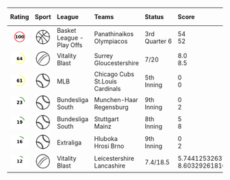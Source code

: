 | Rating                                                                                                                                   | Sport                                                                                                                | League                    | Teams                              | Status        | Score                                   | TV Listing                                                               |
|:-----------------------------------------------------------------------------------------------------------------------------------------|:---------------------------------------------------------------------------------------------------------------------|:--------------------------|:-----------------------------------|:--------------|:----------------------------------------|:-------------------------------------------------------------------------|
| <img src="https://raw.githubusercontent.com/BlakeDuncan25/Donut-SVG-Ratings/bac4e4a278175106499642192132b1786a9aec38/100.svg" alt="100"> | <img src="https://raw.githubusercontent.com/BlakeDuncan25/Donut-SVG-Ratings/master/basketball.png" alt="Basketball"> | Basket League - Play Offs | Panathinaikos<br>Olympiacos        | 3rd Quarter 6 | 54<br>52                                | -                                                                        |
| <img src="https://raw.githubusercontent.com/BlakeDuncan25/Donut-SVG-Ratings/bac4e4a278175106499642192132b1786a9aec38/64.svg" alt="64">   | <img src="https://raw.githubusercontent.com/BlakeDuncan25/Donut-SVG-Ratings/master/cricket.png" alt="Cricket">       | Vitality Blast            | Surrey<br>Gloucestershire          | 7/20          | 8.0<br>8.5                              | <a href="https://www.willow.tv/">Willow</a>                              |
| <img src="https://raw.githubusercontent.com/BlakeDuncan25/Donut-SVG-Ratings/bac4e4a278175106499642192132b1786a9aec38/61.svg" alt="61">   | <img src="https://raw.githubusercontent.com/BlakeDuncan25/Donut-SVG-Ratings/master/baseball.png" alt="Baseball">     | MLB                       | Chicago Cubs<br>St.Louis Cardinals | 5th Inning    | 0<br>0                                  | <a href="https://www.mlb.com/schedule">MLB Schedule</a>                  |
| <img src="https://raw.githubusercontent.com/BlakeDuncan25/Donut-SVG-Ratings/bac4e4a278175106499642192132b1786a9aec38/23.svg" alt="23">   | <img src="https://raw.githubusercontent.com/BlakeDuncan25/Donut-SVG-Ratings/master/baseball.png" alt="Baseball">     | Bundesliga South          | Munchen-Haar<br>Regensburg         | 9th Inning    | 0<br>2                                  | -                                                                        |
| <img src="https://raw.githubusercontent.com/BlakeDuncan25/Donut-SVG-Ratings/bac4e4a278175106499642192132b1786a9aec38/19.svg" alt="19">   | <img src="https://raw.githubusercontent.com/BlakeDuncan25/Donut-SVG-Ratings/master/baseball.png" alt="Baseball">     | Bundesliga South          | Stuttgart<br>Mainz                 | 8th Inning    | 5<br>8                                  | -                                                                        |
| <img src="https://raw.githubusercontent.com/BlakeDuncan25/Donut-SVG-Ratings/bac4e4a278175106499642192132b1786a9aec38/16.svg" alt="16">   | <img src="https://raw.githubusercontent.com/BlakeDuncan25/Donut-SVG-Ratings/master/baseball.png" alt="Baseball">     | Extraliga                 | Hluboka<br>Hrosi Brno              | 9th Inning    | 0<br>2                                  | <a href="https://extraliga.baseball.cz/rozpis-vysledky">Stay Live TV</a> |
| <img src="https://raw.githubusercontent.com/BlakeDuncan25/Donut-SVG-Ratings/bac4e4a278175106499642192132b1786a9aec38/12.svg" alt="12">   | <img src="https://raw.githubusercontent.com/BlakeDuncan25/Donut-SVG-Ratings/master/cricket.png" alt="Cricket">       | Vitality Blast            | Leicestershire<br>Lancashire       | 7.4/18.5      | 5.7441253263707575<br>8.603292618162508 | <a href="https://www.willow.tv/">Willow</a>                              |